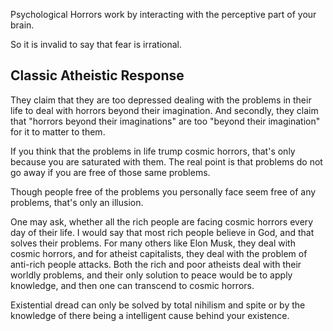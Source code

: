 Psychological Horrors work by interacting with the perceptive part of your brain.

So it is invalid to say that fear is irrational.

## Classic Atheistic Response

They claim that they are too depressed dealing with the problems in their life to deal with horrors beyond their imagination. And secondly, they claim that "horrors beyond their imaginations" are too "beyond their imagination" for it to matter to them.

If you think that the problems in life trump cosmic horrors, that's only because you are saturated with them. The real point is that problems do not go away if you are free of those same problems.

Though people free of the problems you personally face seem free of any problems, that's only an illusion. 

One may ask, whether all the rich people are facing cosmic horrors every day of their life. I would say that most rich people believe in God, and that solves their problems. For many others like Elon Musk, they deal with cosmic horrors, and for atheist capitalists, they deal with the problem of anti-rich people attacks. Both the rich and poor atheists deal with their worldly problems, and their only solution to peace would be to apply knowledge, and then one can transcend to cosmic horrors.

Existential dread can only be solved by total nihilism and spite or by the knowledge of there being a intelligent cause behind your existence.